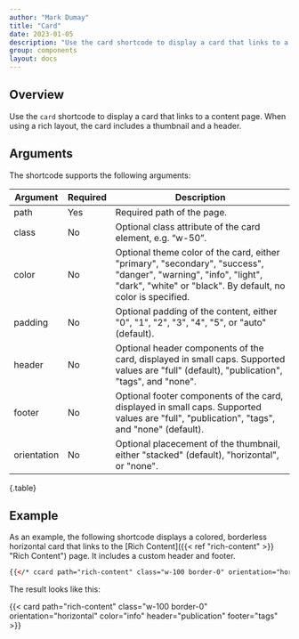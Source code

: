 ```yaml
---
author: "Mark Dumay"
title: "Card"
date: 2023-01-05
description: "Use the card shortcode to display a card that links to a content page."
group: components
layout: docs
---
```


## Overview

Use the `card` shortcode to display a card that links to a content page. When using a rich layout, the card includes a thumbnail and a header.

## Arguments

The shortcode supports the following arguments:

| Argument    | Required | Description |
|-------------|----------|-------------|
| path        | Yes | Required path of the page. |
| class       | No  | Optional class attribute of the card element, e.g. “w-50”. |
| color       | No  | Optional theme color of the card, either "primary", "secondary", "success", "danger", "warning", "info", "light", "dark", "white" or "black". By default, no color is specified. |
| padding     | No  | Optional padding of the content, either "0", "1", "2", "3", "4", "5", or "auto" (default). |
| header      | No  | Optional header components of the card, displayed in small caps. Supported values are "full" (default), "publication", "tags", and "none". |
| footer      | No  | Optional footer components of the card, displayed in small caps. Supported values are "full", "publication", "tags", and "none" (default). |
| orientation | No  | Optional placecement of the thumbnail, either "stacked" (default), "horizontal", or "none". |
{.table}

## Example

As an example, the following shortcode displays a colored, borderless horizontal card that links to the [Rich Content]({{< ref "rich-content" >}} "Rich Content") page. It includes a custom header and footer.

```html
{{</* ccard path="rich-content" class="w-100 border-0" orientation="horizontal" color="info" header="publication" footer="tags */>}}
```

The result looks like this:

{{< card path="rich-content" class="w-100 border-0" orientation="horizontal" color="info" header="publication" footer="tags" >}}